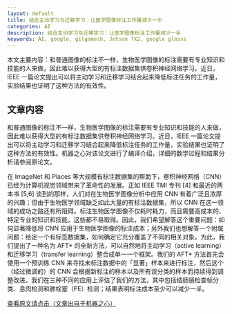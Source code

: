 ```yaml
---
layout: default
title: 结合主动学习与迁移学习：让医学图像标注工作量减少一半
categories: AI
description: 结合主动学习与迁移学习：让医学图像标注工作量减少一半
keywords: AI, google, gilgamesh, Jetson TX2, google glasss
---
```


本文主要内容：和普通图像的标注不一样，生物医学图像的标注需要有专业知识和技能的人来做，因此难以获得大型的有标注数据集供卷积神经网络学习。近日，IEEE 一篇论文提出可以将主动学习和迁移学习结合起来降低标注任务的工作量，实验结果也证明了这种方法的有效性。

<!-- more -->




## 文章内容

和普通图像的标注不一样，生物医学图像的标注需要有专业知识和技能的人来做，因此难以获得大型的有标注数据集供卷积神经网络学习。近日，IEEE 一篇论文提出可以将主动学习和迁移学习结合起来降低标注任务的工作量，实验结果也证明了这种方法的有效性。机器之心对该论文进行了编译介绍，详细的数学过程和结果分析请参阅原论文。 

在 ImageNet 和 Places 等大规模有标注数据集的帮助下，卷积神经网络（CNN）已经为计算机视觉领域带来了革命性的发展。正如 IEEE TMI 专刊 [4] 和最近的两本书 [5,6] 谈到的那样，人们对在生物医学图像分析中应用 CNN 有着广泛且浓厚的兴趣；但由于生物医学领域缺乏如此大量的有标注数据集，所以 CNN 在这一领域的成功之路还有所阻碍。标注生物医学图像不仅耗时耗力，而且需要高成本的、特定专业的知识和技能，这些都不易取得。因此，我们希望解答这个重要问题：如何显著降低将 CNN 应用于生物医学图像的标注成本；另外我们也想解答一个附属问题：给定一个有标签数据集，如何确定它充分覆盖了不同的相关对象。为此，我们提出了一种名为 AFT* 的全新方法，可以自然地将主动学习（active learning）和迁移学习（transfer learning）整合成单一一个框架。我们的 AFT* 方法首先会使用一个预训练 CNN 来寻找未标注数据中的「显著」样本来进行标注，然后这个（经过微调的）的 CNN 会根据新标注的样本以及所有误分类的样本而持续得到调整改进。我们在三种不同的应用上评估了我们的方法，其中包括结肠镜检查帧分类、息肉检测和肺栓塞（PE）检测；结果表明标注成本至少可以减少一半。

[查看原文请点击（文章出自于机器之心）](https://mp.weixin.qq.com/s/109hJaWsL4mcr9dc9vdDMg)



